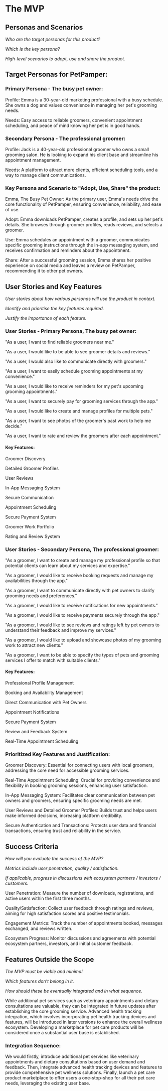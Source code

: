 # The MVP

## Personas and Scenarios

*Who are the target personas for this product?*

*Which is the key persona?*

*High-level scenarios to adopt, use and share the product.*

## Target Personas for PetPamper:

### Primary Persona - The busy pet owner:

Profile: Emma is a 30-year-old marketing professional with a busy schedule. She owns a dog and values convenience in managing her pet's grooming needs.

Needs: Easy access to reliable groomers, convenient appointment scheduling, and peace of mind knowing her pet is in good hands.

### Secondary Persona - The professional groomer:

Profile: Jack is a 40-year-old professional groomer who owns a small grooming salon. He is looking to expand his client base and streamline his appointment management.

Needs: A platform to attract more clients, efficient scheduling tools, and a way to manage client communications.

### Key Persona and Scenario to "Adopt, Use, Share" the product:

Emma, The Busy Pet Owner: As the primary user, Emma's needs drive the core functionality of PetPamper, ensuring convenience, reliability, and ease of use.

Adopt: Emma downloads PetPamper, creates a profile, and sets up her pet's details. She browses through groomer profiles, reads reviews, and selects a groomer.

Use: Emma schedules an appointment with a groomer, communicates specific grooming instructions through the in-app messaging system, and receives confirmation and reminders about the appointment.

Share: After a successful grooming session, Emma shares her positive experience on social media and leaves a review on PetPamper, recommending it to other pet owners.

## User Stories and Key Features

*User stories about how various personas will use the product in context.*

*Identify and prioritise the key features required.*

*Justify the importance of each feature.*

### User Stories - Primary Persona, The busy pet owner:

"As a user, I want to find reliable groomers near me."

"As a user, I would like to be able to see groomer details and reviews."

"As a user, I would also like to communicate directly with groomers."

"As a user, I want to easily schedule grooming appointments at my convenience."

"As a user, I would like to receive reminders for my pet's upcoming grooming appointments."

"As a user, I want to securely pay for grooming services through the app."

"As a user, I would like to create and manage profiles for multiple pets."

"As a user, I want to see photos of the groomer's past work to help me decide."

"As a user, I want to rate and review the groomers after each appointment."

#### Key Features: 
Groomer Discovery

Detailed Groomer Profiles

User Reviews

In-App Messaging System

Secure Communication

Appointment Scheduling

Secure Payment System

Groomer Work Portfolio

Rating and Review System

### User Stories - Secondary Persona, The professional groomer:

"As a groomer, I want to create and manage my professional profile so that potential clients can learn about my services and expertise."

"As a groomer, I would like to receive booking requests and manage my availabilities through the app."

"As a groomer, I want to communicate directly with pet owners to clarify grooming needs and preferences."

"As a groomer, I would like to receive notifications for new appointments." 

"As a groomer, I would like to receive payments securely through the app."

"As a groomer, I would like to see reviews and ratings left by pet owners to understand their feedback and improve my services."

"As a groomer, I would like to upload and showcase photos of my grooming work to attract new clients."

"As a groomer, I want to be able to specify the types of pets and grooming services I offer to match with suitable clients."

#### Key Features: 
Professional Profile Management

Booking and Availability Management

Direct Communication with Pet Owners

Appointment Notifications

Secure Payment System

Review and Feedback System

Real-Time Appointment Scheduling


### Prioritized Key Features and Justification:

Groomer Discovery: Essential for connecting users with local groomers, addressing the core need for accessible grooming services.

Real-Time Appointment Scheduling: Crucial for providing convenience and flexibility in booking grooming sessions, enhancing user satisfaction.

In-App Messaging System: Facilitates clear communication between pet owners and groomers, ensuring specific grooming needs are met.

User Reviews and Detailed Groomer Profiles: Builds trust and helps users make informed decisions, increasing platform credibility.

Secure Authentication and Transactions: Protects user data and financial transactions, ensuring trust and reliability in the service.


## Success Criteria

*How will you evaluate the success of the MVP?*

*Metrics include user penetration, quality / satisfaction.*

*If applicable, progress in discussions with ecosystem partners / investors / customers.*

User Penetration: Measure the number of downloads, registrations, and active users within the first three months.

Quality/Satisfaction: Collect user feedback through ratings and reviews, aiming for high satisfaction scores and positive testimonials.

Engagement Metrics: Track the number of appointments booked, messages exchanged, and reviews written.

Ecosystem Progress: Monitor discussions and agreements with potential ecosystem partners, investors, and initial customer feedback.

## Features Outside the Scope

*The MVP must be viable and minimal.*

*Which features don’t belong in it.*

*How should these be eventually integrated and in what sequence.*

While additional pet services such as veterinary appointments and dietary consultations are valuable, they can be integrated in future updates after establishing the core grooming service. Advanced health tracking integration, which involves incorporating pet health tracking devices and features, will be introduced in later versions to enhance the overall wellness ecosystem. Developing a marketplace for pet care products will be considered once a substantial user base is established.

### Integration Sequence:

We would firstly, introduce additional pet services like veterinary appointments and dietary consultations based on user demand and feedback. Then, integrate advanced health tracking devices and features to provide comprehensive pet wellness solutions. Finally, launch a pet care product marketplace to offer users a one-stop-shop for all their pet care needs, leveraging the existing user base.

